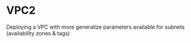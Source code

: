 # VPC2
Deploying a VPC with more generalize parameters available for subnets (availability zones & tags)
